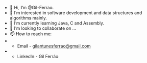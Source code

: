 - 👋 Hi, I’m @Gil-Ferrao.
- 👀 I’m interested in software development and data structures and algorithms mainly.
- 🌱 I’m currently learning Java, C and Assembly.
- 💞️ I’m looking to collaborate on ...
- 📫 How to reach me:
- -	Email - gilantunesferrao@gmail.com
- -	LinkedIn - Gil Ferrão

<!---
Gil-Ferrao/Gil-Ferrao is a ✨ special ✨ repository because its `README.md` (this file) appears on your GitHub profile.
You can click the Preview link to take a look at your changes.
--->
